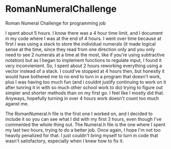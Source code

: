 # RomanNumeralChallenge
Roman Numeral Challenge for programming job
<p>I spent about 5 hours. I know there was a 4 hour time limit, and I document in my code where I was at the end of 4 hours. I went over time because at first I was using a stack to store the individual numerals (it made logical sense at the time, since they read from one direction only and you only need to see 2 numerals at a time at the most, like if you're using subtractive notation) but as I began to implement functions to regulate input, I found it very inconvienient. So, I spent about 2 hours reworking everything using a vector instead of a stack. I could've stopped at 4 hours then, but honestly it would have bothered me to no end to turn in a program that doesn't work, plus I was having too much fun (and i couldnt justify continuing to work on it after tunring it in with so much other school work to do) trying to figure out simpler and shorter methods than on my first go. I feel like I mostly did that. Anyways, hopefully turning in over 4 hours work doesn't count too much aganst me.</p>

<p>The RomanNumeral.h file is the first one I worked on, and I decided to include it so you can see what I did with my first 3 hours, even though I've commented the whole thing out. The Numeral.h file is the one where I spent my last two hours, trying to do a better job. Once again, I hope I'm not too heavily penalized for that. I just couldn't bring myself to turn in code that wasn't satisfactory, especially when I knew how to fix it. </p>

